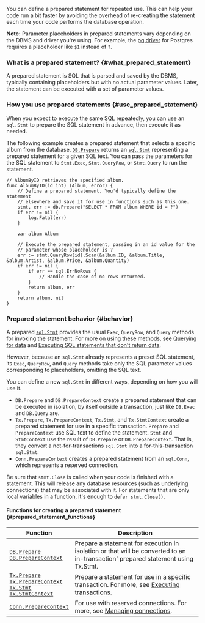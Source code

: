 <!--{
  "Title": "Using prepared statements"
}-->

You can define a prepared statement for repeated use. This can help your code
run a bit faster by avoiding the overhead of re-creating the statement each
time your code performs the database operation.

**Note:** Parameter placeholders in prepared statements vary depending on
the DBMS and driver you're using. For example, the
[pq driver](https://pkg.go.dev/github.com/lib/pq) for Postgres requires a
placeholder like `$1` instead of `?`.

### What is a prepared statement? {#what_prepared_statement}

A prepared statement is SQL that is parsed and saved by the DBMS, typically
containing placeholders but with no actual parameter values. Later, the
statement can be executed with a set of parameter values.

### How you use prepared statements {#use_prepared_statement}

When you expect to execute the same SQL repeatedly, you can use an `sql.Stmt`
to prepare the SQL statement in advance, then execute it as needed.

The following example creates a prepared statement that selects a specific
album from the database. [`DB.Prepare`](https://pkg.go.dev/database/sql#DB.Prepare)
returns an [`sql.Stmt`](https://pkg.go.dev/database/sql#Stmt) representing a
prepared statement for a given SQL text. You can pass the parameters for the
SQL statement to `Stmt.Exec`, `Stmt.QueryRow`, or `Stmt.Query` to run the
statement.

```
// AlbumByID retrieves the specified album.
func AlbumByID(id int) (Album, error) {
	// Define a prepared statement. You'd typically define the statement
	// elsewhere and save it for use in functions such as this one.
	stmt, err := db.Prepare("SELECT * FROM album WHERE id = ?")
	if err != nil {
		log.Fatal(err)
	}

	var album Album

	// Execute the prepared statement, passing in an id value for the
	// parameter whose placeholder is ?
	err := stmt.QueryRow(id).Scan(&album.ID, &album.Title, &album.Artist, &album.Price, &album.Quantity)
	if err != nil {
		if err == sql.ErrNoRows {
			// Handle the case of no rows returned.
		}
		return album, err
	}
	return album, nil
}
```

### Prepared statement behavior {#behavior}

A prepared [`sql.Stmt`](https://pkg.go.dev/database/sql#Stmt) provides the
usual `Exec`, `QueryRow`, and `Query` methods for invoking the statement. For
more on using these methods, see [Querying for data](/doc/database/querying)
and [Executing SQL statements that don't return data](/doc/database/change-data).

However, because an `sql.Stmt` already represents a preset SQL statement, its
`Exec`, `QueryRow`, and `Query` methods take only the SQL parameter values
corresponding to placeholders, omitting the SQL text.

You can define a new `sql.Stmt` in different ways, depending on how you will
use it.

*   `DB.Prepare` and `DB.PrepareContext` create a prepared statement that can
    be executed in isolation, by itself outside a transaction, just like
    `DB.Exec` and `DB.Query` are.
*   `Tx.Prepare`, `Tx.PrepareContext`, `Tx.Stmt`, and `Tx.StmtContext` create
    a prepared statement for use in a specific transaction. `Prepare` and
    `PrepareContext` use SQL text to define the statement. `Stmt` and
    `StmtContext` use the result of `DB.Prepare` or `DB.PrepareContext`. That
    is, they convert a not-for-transactions `sql.Stmt` into a
    for-this-transaction `sql.Stmt`.
*   `Conn.PrepareContext` creates a prepared statement from an `sql.Conn`,
    which represents a reserved connection.

Be sure that `stmt.Close` is called when your code is finished with a
statement. This will release any database resources (such as underlying
connections) that may be associated with it. For statements that are only
local variables in a function, it's enough to `defer stmt.Close()`.

#### Functions for creating a prepared statement {#prepared_statement_functions}

<table id="prepared-statement-functions-list" class="DocTable">
    <thead>
        <tr class="DocTable-head">
            <th class="DocTable-cell" width="20%">Function</th>
            <th class="DocTable-cell">Description</th>
        </tr>
    </thead>
    <tbody>
        <tr class="DocTable-row">
            <td class="DocTable-cell">
                <code><a href="https://pkg.go.dev/database/sql#DB.Prepare">DB.Prepare</a></code><br />
                <code><a href="https://pkg.go.dev/database/sql#DB.PrepareContext">DB.PrepareContext</a></code>
            </td>
            <td class="DocTable-cell">Prepare a statement for execution in
                isolation or that will be converted to an in-transaction'
                prepared statement using Tx.Stmt.</td>
        </tr>
        <tr class="DocTable-row">
            <td class="DocTable-cell">
                <code><a href="https://pkg.go.dev/database/sql#Tx.Prepare">Tx.Prepare</a></code><br />
                <code><a href="https://pkg.go.dev/database/sql#Tx.PrepareContext">Tx.PrepareContext</a></code><br />
                <code><a href="https://pkg.go.dev/database/sql#Tx.Stmt">Tx.Stmt</a></code><br />
                <code><a href="https://pkg.go.dev/database/sql#Tx.StmtContext">Tx.StmtContext</a></code>
            </td>
            <td class="DocTable-cell">Prepare a statement for use in a specific
                transaction. For more, see
                <a href="/doc/database/execute-transactions">Executing
                transactions</a>.
            </td>
        </tr>
        <tr class="DocTable-row">
            <td class="DocTable-cell">
                <code><a href="https://pkg.go.dev/database/sql#Conn.PrepareContext">Conn.PrepareContext</a></code>
            </td>
            <td class="DocTable-cell">For use with reserved connections.
                For more, see 
                <a href="/doc/database/manage-connections">Managing connections</a>.
            </td>
        </tr>
    </tbody>
</table>
